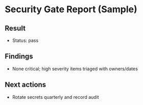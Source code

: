 # Security Gate Report (Sample)

## Result

- Status: pass


## Findings

- None critical; high severity items triaged with owners/dates


## Next actions

- Rotate secrets quarterly and record audit

